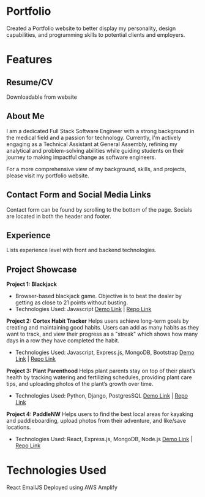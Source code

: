 # Portfolio
Created a Portfolio website to better display my personality, design capabilities, and programming skills to potential clients and employers.

# Features

## Resume/CV
Downloadable from website

## About Me
I am a dedicated Full Stack Software Engineer with a strong background in the medical field and a passion for technology. Currently, I'm actively engaging as a Technical Assistant at General Assembly, refining my analytical and problem-solving abilities while guiding students on their journey to making impactful change as software engineers. 

For a more comprehensive view of my background, skills, and projects, please visit my portfolio website.

## Contact Form and Social Media Links
Contact form can be found by scrolling to the bottom of the page. Socials are located in both the header and footer.

## Experience
Lists experience level with front and backend technologies.

## Project Showcase
**Project 1: Blackjack**
- Browser-based blackjack game. Objective is to beat the dealer by getting as close to 21 points without busting.
- Technologies Used: Javascript
[Demo Link](https://ngran4.github.io/P1-Blackjack/) | [Repo Link](https://github.com/ngran4/P1-Blackjack)

**Project 2: Cortex Habit Tracker**
Helps users achieve long-term goals by creating and maintaining good habits. Users can add as many habits as they want to track, and view their progress as a "streak" which shows how many days in a row they have completed the habit.
- Technologies Used: Javascript, Express.js, MongoDB, Bootstrap
[Demo Link](https://p2-habit-tracker.herokuapp.com/) | [Repo Link](https://github.com/ngran4/Cortex)

**Project 3: Plant Parenthood**
Helps plant parents stay on top of their plant’s health by tracking watering and fertilizing schedules, providing plant care tips, and uploading photos of the plant’s growth over time.
- Technologies Used: Python, Django, PostgresSQL
[Demo Link](https://plantparenthood22.herokuapp.com/) | [Repo Link](https://github.com/ngran4/Plant-Parenthood)

**Project 4: PaddleNW**
Helps users to find the best local areas for kayaking and paddleboarding, upload photos from their adventure, and like/save locations.  
- Technologies Used: React, Express.js, MongoDB, Node.js
[Demo Link](https://paddlenw.herokuapp.com/) | [Repo Link](https://github.com/ngran4/Paddle-NW-App)

# Technologies Used
React
EmailJS
Deployed using AWS Amplify